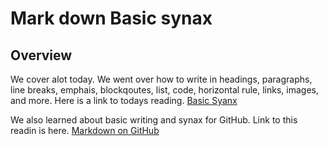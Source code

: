 # Mark down Basic synax
## Overview
We cover alot today. We went over how to write in headings, paragraphs, line breaks, emphais, blockqoutes, list, code, horizontal rule, links, images, and more.
Here is a link to todays reading. [Basic Syanx](https://www.markdownguide.org/basic-syntax/#images-1)

We also learned about basic writing and synax for GitHub. Link to this readin is here. [Markdown on GitHub](https://docs.github.com/en/github/writing-on-github/getting-started-with-writing-and-formatting-on-github/basic-writing-and-formatting-syntax)

